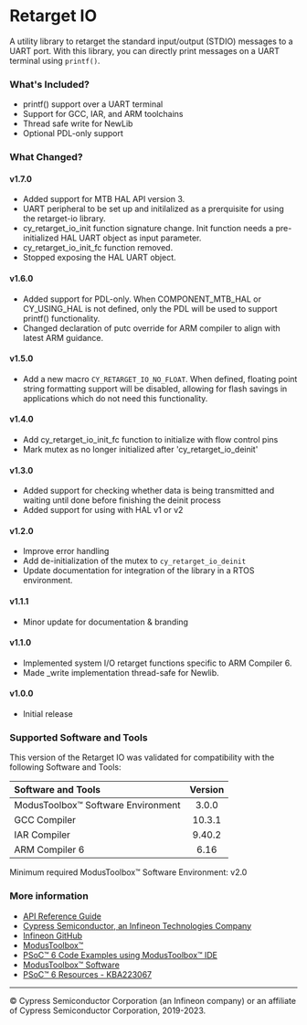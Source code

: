 # Retarget IO

A utility library to retarget the standard input/output (STDIO) messages to a UART port. With this library, you can directly print messages on a UART terminal using `printf()`.

### What's Included?
* printf() support over a UART terminal
* Support for GCC, IAR, and ARM toolchains
* Thread safe write for NewLib
* Optional PDL-only support

### What Changed?
#### v1.7.0
* Added support for MTB HAL API version 3.
* UART peripheral to be set up and initilalized as a prerquisite for using the retarget-io library.
* cy_retarget_io_init function signature change. Init function needs a pre-initialized HAL UART object as input parameter.
* cy_retarget_io_init_fc function removed.
* Stopped exposing the HAL UART object.
#### v1.6.0
* Added support for PDL-only.  When COMPONENT_MTB_HAL or CY_USING_HAL is not defined, only the PDL will be used to support printf() functionality.
* Changed declaration of putc override for ARM compiler to align with latest ARM guidance.
#### v1.5.0
* Add a new macro `CY_RETARGET_IO_NO_FLOAT`. When defined, floating point string formatting support will be disabled,
  allowing for flash savings in applications which do not need this functionality.
#### v1.4.0
* Add cy_retarget_io_init_fc function to initialize with flow control pins
* Mark mutex as no longer initialized after 'cy_retarget_io_deinit'
#### v1.3.0
* Added support for checking whether data is being transmitted and waiting until done before finishing the deinit process
* Added support for using with HAL v1 or v2
#### v1.2.0
* Improve error handling
* Add de-initialization of the mutex to `cy_retarget_io_deinit`
* Update documentation for integration of the library in a RTOS environment.
#### v1.1.1
* Minor update for documentation & branding
#### v1.1.0
* Implemented system I/O retarget functions specific to ARM Compiler 6.
* Made _write implementation thread-safe for Newlib.
#### v1.0.0
* Initial release

### Supported Software and Tools
This version of the Retarget IO was validated for compatibility with the following Software and Tools:

| Software and Tools                        | Version |
| :---                                      | :----:  |
| ModusToolbox™ Software Environment        | 3.0.0   |
| GCC Compiler                              | 10.3.1  |
| IAR Compiler                              | 9.40.2  |
| ARM Compiler 6                            | 6.16    |

Minimum required ModusToolbox™ Software Environment: v2.0

### More information

* [API Reference Guide](https://infineon.github.io/retarget-io/html/index.html)
* [Cypress Semiconductor, an Infineon Technologies Company](http://www.cypress.com)
* [Infineon GitHub](https://github.com/infineon)
* [ModusToolbox™](https://www.cypress.com/products/modustoolbox-software-environment)
* [PSoC™ 6 Code Examples using ModusToolbox™ IDE](https://github.com/infineon/Code-Examples-for-ModusToolbox-Software)
* [ModusToolbox™ Software](https://github.com/Infineon/modustoolbox-software)
* [PSoC™ 6 Resources - KBA223067](https://community.cypress.com/docs/DOC-14644)

---
© Cypress Semiconductor Corporation (an Infineon company) or an affiliate of Cypress Semiconductor Corporation, 2019-2023.
